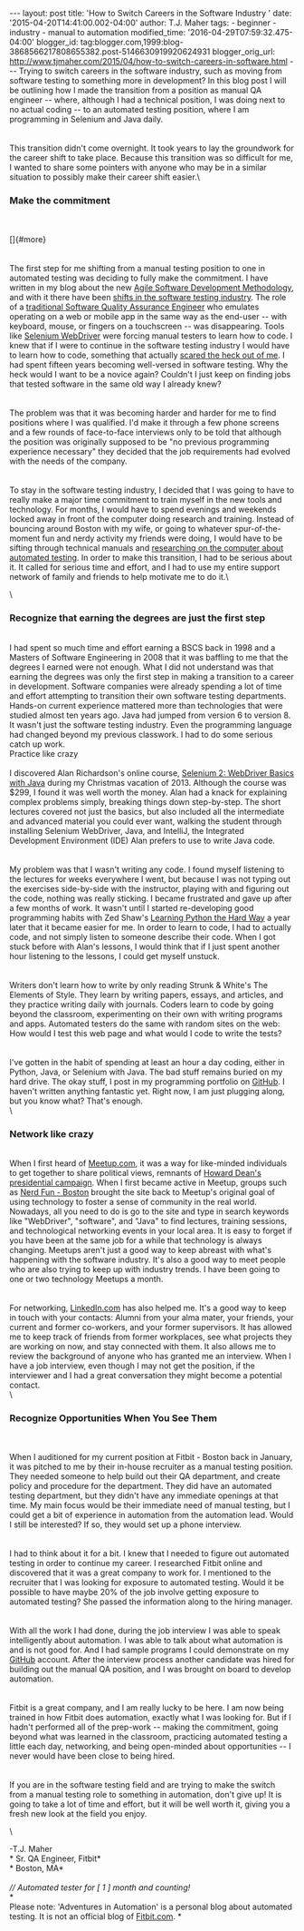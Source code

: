 \-\-- layout: post title: \'How to Switch Careers in the Software
Industry \' date: \'2015-04-20T14:41:00.002-04:00\' author: T.J. Maher
tags: - beginner - industry - manual to automation modified\_time:
\'2016-04-29T07:59:32.475-04:00\' blogger\_id:
tag:blogger.com,1999:blog-3868566217808655382.post-5146630919920624931
blogger\_orig\_url:
http://www.tjmaher.com/2015/04/how-to-switch-careers-in-software.html
\-\-- Trying to switch careers in the software industry, such as moving
from software testing to something more in development? In this blog
post I will be outlining how I made the transition from a position as
manual QA engineer \-- where, although I had a technical position, I was
doing next to no actual coding \-- to an automated testing position,
where I am programming in Selenium and Java daily.\
\
\
This transition didn\'t come overnight. It took years to lay the
groundwork for the career shift to take place. Because this transition
was so difficult for me, I wanted to share some pointers with anyone who
may be in a similar situation to possibly make their career shift
easier.\

### Make the commitment

\
\
[]{#more}\
\
\
The first step for me shifting from a manual testing position to one in
automated testing was deciding to fully make the commitment. I have
written in my blog about the new [Agile Software Development
Methodology](http://adventuresinautomation.blogspot.com/2015/01/agile-software-development.html),
and with it there have been [shifts in the software testing
industry](http://adventuresinautomation.blogspot.com/2015/02/shifts-in-software-testing.html).
The role of a [traditional Software Quality Assurance
Engineer](http://adventuresinautomation.blogspot.com/2015/01/the-life-of-manual-tester.html)
who emulates operating on a web or mobile app in the same way as the
end-user \-- with keyboard, mouse, or fingers on a touchscreen \-- was
disappearing. Tools like [Selenium
WebDriver](http://adventuresinautomation.blogspot.com/2015/02/a-bit-about-selenium-webdriver.html)
were forcing manual testers to learn how to code. I knew that if I were
to continue in the software testing industry I would have to learn how
to code, something that actually [scared the heck out of
me](http://adventuresinautomation.blogspot.com/2015/03/learning-java.html).
I had spent fifteen years becoming well-versed in software testing. Why
the heck would I want to be a novice again? Couldn\'t I just keep on
finding jobs that tested software in the same old way I already knew?\
\
\
The problem was that it was becoming harder and harder for me to find
positions where I was qualified. I\'d make it through a few phone
screens and a few rounds of face-to-face interviews only to be told that
although the position was originally supposed to be \"no previous
programming experience necessary\" they decided that the job
requirements had evolved with the needs of the company.\
\
\
To stay in the software testing industry, I decided that I was going to
have to really make a major time commitment to train myself in the new
tools and technology. For months, I would have to spend evenings and
weekends locked away in front of the computer doing research and
training. Instead of bouncing around Boston with my wife, or going to
whatever spur-of-the-moment fun and nerdy activity my friends were
doing, I would have to be sifting through technical manuals and
[researching on the computer about automated
testing](http://adventuresinautomation.blogspot.com/2015/02/selenium-webdriver-user-resources.html).
In order to make this transition, I had to be serious about it. It
called for serious time and effort, and I had to use my entire support
network of family and friends to help motivate me to do it.\

<div>

\

### Recognize that earning the degrees are just the first step

\
I had spent so much time and effort earning a BSCS back in 1998 and a
Masters of Software Engineering in 2008 that it was baffling to me that
the degrees I earned were not enough. What I did not understand was that
earning the degrees was only the first step in making a transition to a
career in development. Software companies were already spending a lot of
time and effort attempting to transition their own software testing
departments. Hands-on current experience mattered more than technologies
that were studied almost ten years ago. Java had jumped from version 6
to version 8. It wasn\'t just the software testing industry. Even the
programming language had changed beyond my previous classwork. I had to
do some serious catch up work.\
Practice like crazy\
\
I discovered Alan Richardson\'s online course, [Selenium 2: WebDriver
Basics with
Java](http://courses.compendiumdev.co.uk/courses/selenium-2-webdriver-with-java)
during my Christmas vacation of 2013. Although the course was \$299, I
found it was well worth the money. Alan had a knack for explaining
complex problems simply, breaking things down step-by-step. The short
lectures covered not just the basics, but also included all the
intermediate and advanced material you could ever want, walking the
student through installing Selenium WebDriver, Java, and IntelliJ, the
Integrated Development Environment (IDE) Alan prefers to use to write
Java code.\
\
\
My problem was that I wasn\'t writing any code. I found myself listening
to the lectures for weeks everywhere I went, but because I was not
typing out the exercises side-by-side with the instructor, playing with
and figuring out the code, nothing was really sticking. I became
frustrated and gave up after a few months of work. It wasn\'t until I
started re-developing good programming habits with Zed Shaw\'s [Learning
Python the Hard
Way](http://adventuresinautomation.blogspot.com/2015/02/book-review-learning-python-hard-way.html)
a year later that it became easier for me. In order to learn to code, I
had to actually code, and not simply listen to someone describe their
code. When I got stuck before with Alan\'s lessons, I would think that
if I just spent another hour listening to the lessons, I could get
myself unstuck.\
\
\
Writers don\'t learn how to write by only reading Strunk & White\'s The
Elements of Style. They learn by writing papers, essays, and articles,
and they practice writing daily with journals. Coders learn to code by
going beyond the classroom, experimenting on their own with writing
programs and apps. Automated testers do the same with random sites on
the web: How would I test this web page and what would I code to write
the tests?\
\
\
I\'ve gotten in the habit of spending at least an hour a day coding,
either in Python, Java, or Selenium with Java. The bad stuff remains
buried on my hard drive. The okay stuff, I post in my programming
portfolio on [GitHub](https://github.com/tjmaher?tab=repositories). I
haven\'t written anything fantastic yet. Right now, I am just plugging
along, but you know what? That\'s enough.\
\

### Network like crazy

\
When I first heard of [Meetup.com](http://meetup.com/), it was a way for
like-minded individuals to get together to share political views,
remnants of [Howard Dean\'s presidential
campaign](http://archive.wired.com/wired/archive/12.01/dean.html). When
I first became active in Meetup, groups such as [Nerd Fun -
Boston](http://www.meetup.com/NerdFunBoston/) brought the site back to
Meetup\'s original goal of using technology to foster a sense of
community in the real world. Nowadays, all you need to do is go to the
site and type in search keywords like \"WebDriver\", \"software\", and
\"Java\" to find lectures, training sessions, and technological
networking events in your local area. It is easy to forget if you have
been at the same job for a while that technology is always changing.
Meetups aren\'t just a good way to keep abreast with what\'s happening
with the software industry. It\'s also a good way to meet people who are
also trying to keep up with industry trends. I have been going to one or
two technology Meetups a month.\
\
\
For networking, [LinkedIn.com](http://www.linkedin.com/in/tjmaher1) has
also helped me. It\'s a good way to keep in touch with your contacts:
Alumni from your alma mater, your friends, your current and former
co-workers, and your former supervisors. It has allowed me to keep track
of friends from former workplaces, see what projects they are working on
now, and stay connected with them. It also allows me to review the
background of anyone who has granted me an interview. When I have a job
interview, even though I may not get the position, if the interviewer
and I had a great conversation they might become a potential contact.\
\

### Recognize Opportunities When You See Them

\
\
When I auditioned for my current position at Fitbit - Boston back in
January, it was pitched to me by their in-house recruiter as a manual
testing position. They needed someone to help build out their QA
department, and create policy and procedure for the department. They did
have an automated testing department, but they didn\'t have any
immediate openings at that time. My main focus would be their immediate
need of manual testing, but I could get a bit of experience in
automation from the automation lead. Would I still be interested? If so,
they would set up a phone interview.\
\
\
I had to think about it for a bit. I knew that I needed to figure out
automated testing in order to continue my career. I researched Fitbit
online and discovered that it was a great company to work for. I
mentioned to the recruiter that I was looking for exposure to automated
testing. Would it be possible to have maybe 20% of the job involve
getting exposure to automated testing? She passed the information along
to the hiring manager.\
\
\
With all the work I had done, during the job interview I was able to
speak intelligently about automation. I was able to talk about what
automation is and is not good for. And I had sample programs I could
demonstrate on my [GitHub](http://www.github.com/tjmaher) account. After
the interview process another candidate was hired for building out the
manual QA position, and I was brought on board to develop automation.\
\
\
Fitbit is a great company, and I am really lucky to be here. I am now
being trained in how Fitbit does automation, exactly what I was looking
for. But if I hadn\'t performed all of the prep-work \-- making the
commitment, going beyond what was learned in the classroom, practicing
automated testing a little each day, networking, and being open-minded
about opportunities \-- I never would have been close to being hired.\
\
\
If you are in the software testing field and are trying to make the
switch from a manual testing role to something in automation, don\'t
give up! It is going to take a lot of time and effort, but it will be
well worth it, giving you a fresh new look at the field you enjoy.

</div>

<div>

\

</div>

<div>

-T.J. Maher\
* Sr. QA Engineer, Fitbit*\
* Boston, MA*\
*\
// Automated tester for \[ 1 \] month and counting!*\
*\
Please note: \'Adventures in Automation\' is a personal blog about
automated testing. It is not an official blog of
[Fitbit.com](http://www.fitbit.com/). *

</div>

